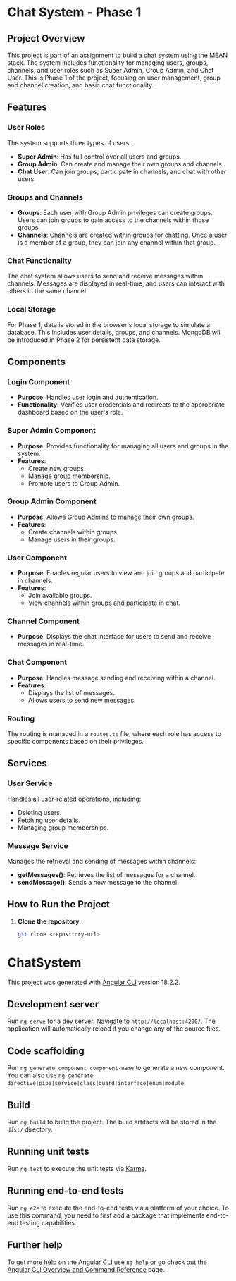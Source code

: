 # Chat System - Phase 1

## Project Overview

This project is part of an assignment to build a chat system using the MEAN stack. The system includes functionality for managing users, groups, channels, and user roles such as Super Admin, Group Admin, and Chat User. This is Phase 1 of the project, focusing on user management, group and channel creation, and basic chat functionality.

## Features

### User Roles
The system supports three types of users:
- **Super Admin**: Has full control over all users and groups.
- **Group Admin**: Can create and manage their own groups and channels.
- **Chat User**: Can join groups, participate in channels, and chat with other users.

### Groups and Channels
- **Groups**: Each user with Group Admin privileges can create groups. Users can join groups to gain access to the channels within those groups.
- **Channels**: Channels are created within groups for chatting. Once a user is a member of a group, they can join any channel within that group.

### Chat Functionality
The chat system allows users to send and receive messages within channels. Messages are displayed in real-time, and users can interact with others in the same channel.

### Local Storage
For Phase 1, data is stored in the browser's local storage to simulate a database. This includes user details, groups, and channels. MongoDB will be introduced in Phase 2 for persistent data storage.

## Components

### Login Component
- **Purpose**: Handles user login and authentication.
- **Functionality**: Verifies user credentials and redirects to the appropriate dashboard based on the user's role.

### Super Admin Component
- **Purpose**: Provides functionality for managing all users and groups in the system.
- **Features**:
  - Create new groups.
  - Manage group membership.
  - Promote users to Group Admin.

### Group Admin Component
- **Purpose**: Allows Group Admins to manage their own groups.
- **Features**:
  - Create channels within groups.
  - Manage users in their groups.

### User Component
- **Purpose**: Enables regular users to view and join groups and participate in channels.
- **Features**:
  - Join available groups.
  - View channels within groups and participate in chat.

### Channel Component
- **Purpose**: Displays the chat interface for users to send and receive messages in real-time.

### Chat Component
- **Purpose**: Handles message sending and receiving within a channel.
- **Features**:
  - Displays the list of messages.
  - Allows users to send new messages.

### Routing
The routing is managed in a `routes.ts` file, where each role has access to specific components based on their privileges.

## Services

### User Service
Handles all user-related operations, including:
- Deleting users.
- Fetching user details.
- Managing group memberships.

### Message Service
Manages the retrieval and sending of messages within channels:
- **getMessages()**: Retrieves the list of messages for a channel.
- **sendMessage()**: Sends a new message to the channel.

## How to Run the Project

1. **Clone the repository**:
   ```bash
   git clone <repository-url>


# ChatSystem

This project was generated with [Angular CLI](https://github.com/angular/angular-cli) version 18.2.2.

## Development server

Run `ng serve` for a dev server. Navigate to `http://localhost:4200/`. The application will automatically reload if you change any of the source files.

## Code scaffolding

Run `ng generate component component-name` to generate a new component. You can also use `ng generate directive|pipe|service|class|guard|interface|enum|module`.

## Build

Run `ng build` to build the project. The build artifacts will be stored in the `dist/` directory.

## Running unit tests

Run `ng test` to execute the unit tests via [Karma](https://karma-runner.github.io).

## Running end-to-end tests

Run `ng e2e` to execute the end-to-end tests via a platform of your choice. To use this command, you need to first add a package that implements end-to-end testing capabilities.

## Further help

To get more help on the Angular CLI use `ng help` or go check out the [Angular CLI Overview and Command Reference](https://angular.dev/tools/cli) page.
